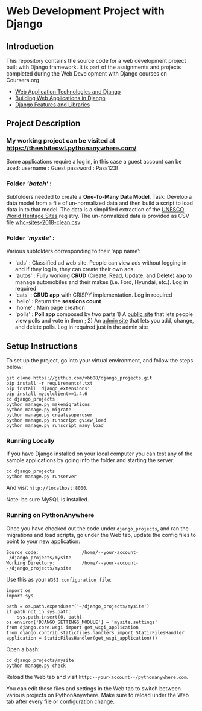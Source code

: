 # Web Development Project with Django
## Introduction
This repository contains the source code for a web development project built with Django framework. It is part of the assignments and projects completed during the Web Development with Django courses on Coursera.org
- [Web Application Technologies and Django](https://www.coursera.org/learn/django-database-web-apps?specialization=django)
- [Building Web Applications in Django](https://www.coursera.org/learn/django-build-web-apps?specialization=django)
- [Django Features and Libraries](https://www.coursera.org/learn/django-features-libraries?specialization=django)


## Project Description
### My working project can be visited at https://thewhiteowl.pythonanywhere.com/
Some applications require a log in, in this case a guest account can be used:
username : Guest
password : Pass123!

### Folder ***'batch'*** :
Subfolders needed to create a **One-To-Many Data Model**.
Task: Develop a data model from a file of un-normalized data and then build a script to load data in to that model. The data is a simplified extraction of the [UNESCO World Heritage Sites](https://whc.unesco.org/en/list/) registry. The un-normalized data is provided as CSV file [whc-sites-2018-clean.csv](https://github.com/vbb08/django_projects/blob/main/batch/unesco/whc-sites-2018-clean.csv)

### Folder ***'mysite'*** :
Various subfolders corresponding to their 'app name':
- 'ads' : Classified ad web site. People can view ads without logging in and if they log in, they can create their own ads.
- 'autos' : Fully working **CRUD** (Create, Read, Update, and Delete) **app** to manage automobiles and their makes (i.e. Ford, Hyundai, etc.). Log in required
- 'cats' : **CRUD app** with CRISPY implementation. Log in required
- 'hello' : Return the **sessions count**
- 'home' : Main page creation
- 'polls' : **Poll app** composed by two parts 1) A [public site](https://thewhiteowl.pythonanywhere.com/polls/) that lets people view polls and vote in them ; 2) An [admin site](https://thewhiteowl.pythonanywhere.com/admin/) that lets you add, change, and delete polls. Log in required just in the admin site

## Setup Instructions

To set up the project, go into your virtual environment, and follow the steps below:

    git clone https://github.com/vbb08/django_projects.git
    pip install -r requirements4.txt
    pip install 'django_extensions'
    pip install mysqlclient==1.4.6
    cd django_projects
    python manage.py makemigrations
    python manage.py migrate
    python manage.py createsuperuser
    python manage.py runscript gview_load
    python manage.py runscript many_load


### Running Locally
If you have Django installed on your local computer you can test any of the sample
applications by going into the folder and starting the server:

    cd django_projects
    python manage.py runserver

And visit `http://localhost:8000`.

Note: be sure MySQL is installed.

### Running on PythonAnywhere
Once you have checked out the code under `django_projects`, and
ran the migrations and load scripts,
go under the Web tab, update the config files to point to your new application:

    Source code:                /home/--your-account--/django_projects/mysite
    Working Directory:          /home/--your-account--/django_projects/mysite

Use this as your `WGSI configuration file`:

    import os
    import sys

    path = os.path.expanduser('~/django_projects/mysite')
    if path not in sys.path:
        sys.path.insert(0, path)
    os.environ['DJANGO_SETTINGS_MODULE'] = 'mysite.settings'
    from django.core.wsgi import get_wsgi_application
    from django.contrib.staticfiles.handlers import StaticFilesHandler
    application = StaticFilesHandler(get_wsgi_application())


Open a bash:

    cd django_projects/mysite
    python manage.py check

Reload the Web tab and visit `http:--your-account--/pythonanywhere.com`.

You can edit these files and settings in the Web tab to switch between
 various projects on PythonAnywhere.  Make sure to reload under the Web tab after
every file or configuration change.

